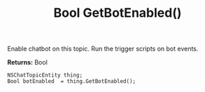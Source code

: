﻿---
uid: crmscript_ref_NSChatTopicEntity_GetBotEnabled
title: Bool GetBotEnabled()
intellisense: NSChatTopicEntity.GetBotEnabled
keywords: NSChatTopicEntity, GetBotEnabled
so.topic: reference
---

Enable chatbot on this topic. Run the trigger scripts on bot events.

**Returns:** Bool


```crmscript
NSChatTopicEntity thing;
Bool botEnabled  = thing.GetBotEnabled();
```


